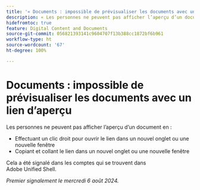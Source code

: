 ```yaml
---
title: '« Documents : impossible de prévisualiser les documents avec un lien d’aperçu »'
description: « Les personnes ne peuvent pas afficher l’aperçu d’un document. »
hidefromtoc: true
feature: Digital Content and Documents
source-git-commit: 056821393141c9604707f13b388cc1872bf6b961
workflow-type: ht
source-wordcount: '67'
ht-degree: 100%

---
```



# Documents : impossible de prévisualiser les documents avec un lien d’aperçu

Les personnes ne peuvent pas afficher l’aperçu d’un document en :

* Effectuant un clic droit pour ouvrir le lien dans un nouvel onglet ou une nouvelle fenêtre
* Copiant et collant le lien dans un nouvel onglet ou une nouvelle fenêtre

Cela a été signalé dans les comptes qui se trouvent dans Adobe Unified Shell.

_Premier signalement le mercredi 6 août 2024._
